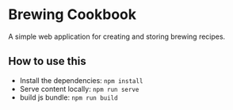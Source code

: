 # Brewing Cookbook

A simple web application for creating and storing brewing recipes.

## How to use this
  * Install the dependencies: `npm install`
  * Serve content locally: `npm run serve`
  * build js bundle: `npm run build`
